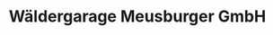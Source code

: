 ---
title: "Wäldergarage Meusburger GmbH"
url: /alberschwende/waeldergarage-meusburger-gmbh/
shop: Autohaus
---